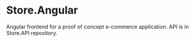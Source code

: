 # Store.Angular
Angular frontend for a proof of concept e-commerce application. API is in Store.API repository.
